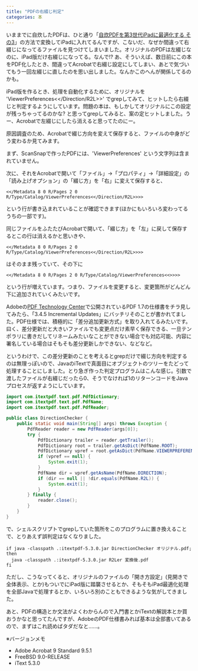 ```yaml
---
title: "PDFの右綴じ判定"
categories: 本
---
```


いままでに自炊したPDFは、ひと通り「[自炊PDFを第3世代iPadに最適化する その3](20120715.html)」の方法で変換してiPadに入れてるんですが、こないだ、なぜか間違って右綴じになってるファイルを見つけてしまいました。オリジナルのPDFは左綴じなのに、iPad版だけ右綴じになってる。なんで!? あ、そういえば、数日前にこの本をPDF化したとき、間違ってAcrobatで右綴じ設定にしてしまい、あとで気づいてもう一回左綴じに直したのを思い出しました。なんかこのへんが関係してるのかも。

iPad版を作るとき、処理を自動化するために、オリジナルを 'ViewerPreferences<</Direction/R2L>>' でgrepしてみて、ヒットしたら右綴じと判定するようにしています。問題の本は、もしかしてオリジナルにこの設定が残っちゃってるのかな? と思ってgrepしてみると、案の定ヒットしました。うー、Acrobatで左綴じにしたら消えると思ってたのにー。

原因調査のため、Acrobatで綴じ方向を変えて保存すると、ファイルの中身がどう変わるか見てみます。

まず、ScanSnapで作ったPDFには、'ViewerPreferences' という文字列は含まれていません。

次に、それをAcrobatで開いて「ファイル」→「プロパティ」→「詳細設定」の「読み上げオプション」の「綴じ方」を「右」に変えて保存すると、

```plaintext
<</Metadata 8 0 R/Pages 2 0 R/Type/Catalog/ViewerPreferences<</Direction/R2L>>>>
```

という行が書き込まれていることが確認できます(ほかにもいろいろ変わってるうちの一部です)。

同じファイルをふたたびAcrobatで開いて、「綴じ方」を「左」に戻して保存するとこの行は消えるかと思いきや、

```plaintext
<</Metadata 8 0 R/Pages 2 0 R/Type/Catalog/ViewerPreferences<</Direction/R2L>>>>
```

はそのまま残っていて、その下に

```plaintext
<</Metadata 8 0 R/Pages 2 0 R/Type/Catalog/ViewerPreferences<<>>>>
```

という行が増えています。つまり、ファイルを変更すると、変更箇所がどんどん下に追加されていくみたいです。

Adobeの[PDF Technology Center](http://www.adobe.com/devnet/pdf.html)で公開されているPDF 1.7の仕様書をチラ見してみたら、「3.4.5 Incremental Updates」にバッチリそのことが書かれてました。PDF仕様では、積極的に「差分追加更新方式」を取り入れてるみたいです。曰く、差分更新だと大きいファイルでも変更点だけ素早く保存できる、一旦テンポラリに書きだしてリネームみたいなことができない場合でも対応可能、内容に署名している場合はそもそも差分更新しかできない、などなど。

というわけで、この差分更新のことを考えるとgrepだけで綴じ方向を判定するのは無理っぽいので、JavaのiTextで真面目にオブジェクトのツリーをたどって処理することにしました。とり急ぎ作った判定プログラムはこんな感じ。引数で渡したファイルが右綴じだったら0、そうでなければ1のリターンコードをJavaプロセスが返すようにしています。

```java
import com.itextpdf.text.pdf.PdfDictionary;
import com.itextpdf.text.pdf.PdfName;
import com.itextpdf.text.pdf.PdfReader;

public class DirectionChecker {
    public static void main(String[] args) throws Exception {
        PdfReader reader = new PdfReader(args[0]);
        try {
            PdfDictionary trailer = reader.getTrailer();
            PdfDictionary root = trailer.getAsDict(PdfName.ROOT);
            PdfDictionary vpref = root.getAsDict(PdfName.VIEWERPREFERENCES);
            if (vpref == null) {
                System.exit(1);
            }
            PdfName dir = vpref.getAsName(PdfName.DIRECTION);
            if (dir == null || !dir.equals(PdfName.R2L)) {
                System.exit(1);
            }
        } finally {
            reader.close();
        }
    }
}
```

で、シェルスクリプトでgrepしていた箇所をこのプログラムに置き換えることで、とりあえず誤判定はなくなりました。

```shell
if java -classpath .:itextpdf-5.3.0.jar DirectionChecker オリジナル.pdf; then
  java -classpath .:itextpdf-5.3.0.jar R2Ler 変換後.pdf
fi
```

ただし、こうなってくると、オリジナルのファイルの「開き方設定」(見開きで全体表示、とか)もついでにiPad版に踏襲させるとか、そもそもiPad最適化処理を全部Javaで処理するとか、いろいろ別のこともできるような気がしてきました。

あと、PDFの構造とか文法がよくわからんので入門書とかiTextの解説本とか買おうかなと思ってたんですが、AdobeのPDF仕様書みれば基本は全部書いてあるので、まずはこれ読めばタダだなと……。

※バージョンメモ

- Adobe Acrobat 9 Standard 9.5.1
- FreeBSD 9.0-RELEASE
- iText 5.3.0
